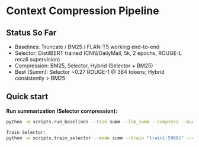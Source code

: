 # Context Compression Pipeline

## Status So Far
- Baselines: Truncate / BM25 / FLAN-T5 working end-to-end
- Selector: DistilBERT trained (CNN/DailyMail, 5k, 2 epochs, ROUGE-L recall supervision)
- Compression: BM25, Selector, Hybrid (Selector + BM25)
- Best (Summ): Selector ~0.27 ROUGE-1 @ 384 tokens; Hybrid consistently > BM25

## Quick start
**Run summarization (Selector compression):**
```bash
python -m scripts.run_baselines --task summ --llm_summ --compress --budget 384 --selector_path checkpoints/selector-distilbert --limit 50

Train Selector:
python -m scripts.train_selector --mode summ --train "train[:5000]" --val "validation[:1200]" --epochs 2 --bs 16 --max_len 256
